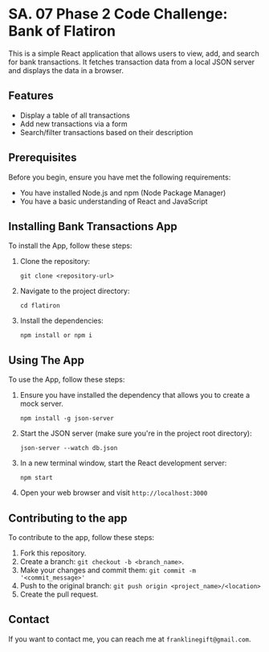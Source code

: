 # SA. 07 Phase 2 Code Challenge: Bank of Flatiron
This is a simple React application that allows users to view, add, and search for bank transactions. It fetches transaction data from a local JSON server and displays the data in a browser.

## Features

- Display a table of all transactions
- Add new transactions via a form
- Search/filter transactions based on their description

## Prerequisites

Before you begin, ensure you have met the following requirements:

- You have installed Node.js and npm (Node Package Manager)
- You have a basic understanding of React and JavaScript

## Installing Bank Transactions App

To install the App, follow these steps:

1. Clone the repository:
   ```
   git clone <repository-url>
   ```
2. Navigate to the project directory:
   ```
   cd flatiron
   ```
3. Install the dependencies:
   ```
   npm install or npm i
   ```

## Using The App

To use the App, follow these steps:

1. Ensure you have installed the dependency that allows you to create a mock server.
   ```
   npm install -g json-server
   ```
2. Start the JSON server (make sure you're in the project root directory):
   ```
   json-server --watch db.json
   ```
3. In a new terminal window, start the React development server:
   ```
   npm start
   ```
4. Open your web browser and visit `http://localhost:3000`

## Contributing to the app

To contribute to the app, follow these steps:

1. Fork this repository.
2. Create a branch: `git checkout -b <branch_name>`.
3. Make your changes and commit them: `git commit -m '<commit_message>'`
4. Push to the original branch: `git push origin <project_name>/<location>`
5. Create the pull request.

## Contact

If you want to contact me, you can reach me at `franklinegift@gmail.com`.
